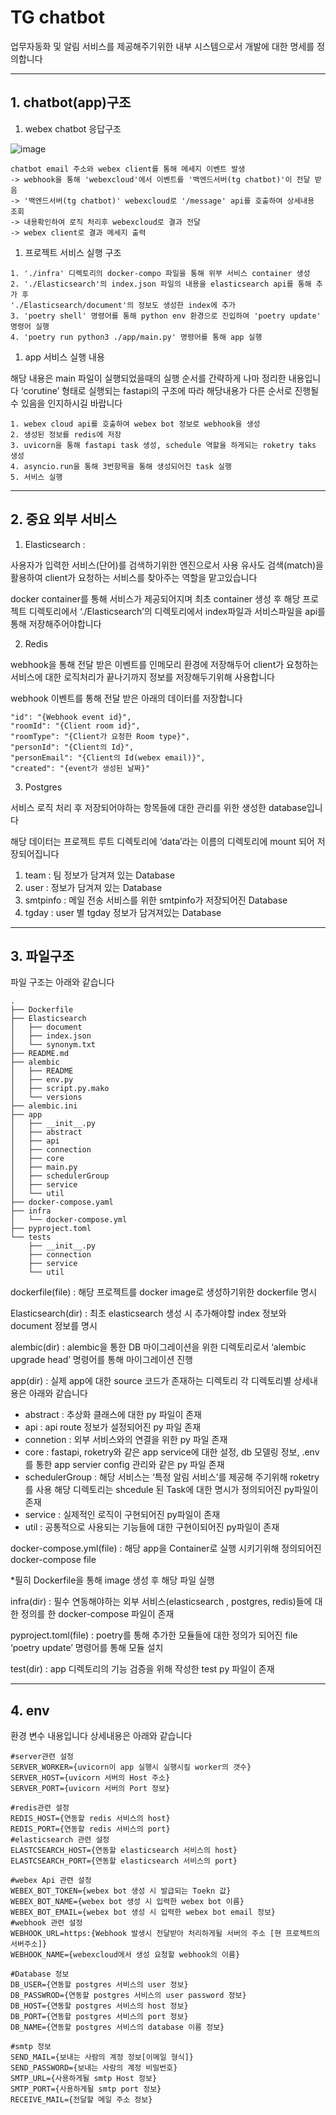 # TG chatbot

업무자동화 및 알림 서비스를 제공해주기위한 내부 시스템으로서 개발에 대한 명세를 정의합니다

---

## 1. chatbot(app)구조

1. webex chatbot 응답구조

![image](https://user-images.githubusercontent.com/65060314/219557787-b39587cc-43a8-4a2e-beff-d27e6bdd4d36.png)
```
chatbot email 주소와 webex client를 통해 메세지 이벤트 발생
-> webhook을 통해 'webexcloud'에서 이벤트를 '백엔드서버(tg chatbot)'이 전달 받음
-> '백엔드서버(tg chatbot)' webexcloud로 '/message' api를 호출하여 상세내용 조회
-> 내용확인하여 로직 처리후 webexcloud로 결과 전달
-> webex client로 결과 메세지 출력
```

1. 프로젝트 서비스 실행 구조

```
1. './infra' 디렉토리의 docker-compo 파일을 통해 위부 서비스 container 생성
2. './Elasticsearch'의 index.json 파일의 내용을 elasticsearch api를 통해 추가 후 
'./Elasticsearch/document'의 정보도 생성한 index에 추가
3. 'poetry shell' 명령어를 통해 python env 환경으로 진입하여 'poetry update' 명령어 실행
4. 'poetry run python3 ./app/main.py' 명령어를 통해 app 실행
```

1. app 서비스 실행 내용

해당 내용은 main 파일이 실행되었을때의 실행 순서를 간략하게 나마 정리한 내용입니다 ‘corutine’ 형태로 실행되는 fastapi의 구조에 따라 해당내용가 다른 순서로 진행될 수 있음을 인지하시길 바랍니다

```
1. webex cloud api를 호출하여 webex bot 정보로 webhook을 생성
2. 생성된 정보를 redis에 저장
3. uvicorn을 통해 fastapi task 생성, schedule 역할을 하게되는 roketry taks 생성
4. asyncio.run을 통해 3번항목을 통해 생성되어진 task 실행
5. 서비스 실행
```

---

## 2. 중요 외부 서비스

1) Elasticsearch :

사용자가 입력한 서비스(단어)를 검색하기위한 엔진으로서 사용 유사도 검색(match)을 활용하여 client가 요청하는 서비스를 찾아주는 역할을 맡고있습니다

docker container를 통해 서비스가 제공되어지며 최초 container 생성 후 해당 프로젝트 디렉토리에서 ‘./Elasticsearch’의 디렉토리에서 index파일과 서비스파일을 api를 통해 저장해주어야합니다

2) Redis 

webhook을 통해 전달 받은 이벤트를 인메모리 환경에 저장해두어 client가 요청하는 서비스에 대한 로직처리가 끝나기까지 정보를 저장해두기위해 사용합니다 

webhook 이벤트를 통해 전달 받은 아래의 데이터를 저장합니다

```
"id": "{Webhook event id}",
"roomId": "{Client room id}",
"roomType": "{Client가 요청한 Room type}",
"personId": "{Client의 Id}",
"personEmail": "{Client의 Id(webex email)}",
"created": "{event가 생성된 날짜}"
```

3) Postgres

서비스 로직 처리 후 저장되어야하는 항목들에 대한 관리를 위한 생성한 database입니다

해당 데이터는 프로젝트 루트 디렉토리에 ‘data’라는 이름의 디렉토리에 mount 되어 저장되어집니다

1. team : 팀 정보가 담겨져 있는 Database
2. user : 정보가 담겨져 있는 Database
3. smtpinfo : 메일 전송 서비스를 위한 smtpinfo가 저장되어진 Database
4. tgday : user 별 tgday 정보가 담겨져있는 Database

---

## 3. 파일구조

파일 구조는 아래와 같습니다 

```
.
├── Dockerfile
├── Elasticsearch
│   ├── document
│   ├── index.json
│   └── synonym.txt
├── README.md
├── alembic
│   ├── README
│   ├── env.py
│   ├── script.py.mako
│   └── versions
├── alembic.ini
├── app
│   ├── __init__.py
│   ├── abstract
│   ├── api
│   ├── connection
│   ├── core
│   ├── main.py
│   ├── schedulerGroup
│   ├── service
│   └── util
├── docker-compose.yaml
├── infra
│   └── docker-compose.yml
├── pyproject.toml
└── tests
    ├── __init__.py
    ├── connection
    ├── service
    └── util
```

dockerfile(file) : 해당 프로젝트를 docker image로 생성하기위한 dockerfile 명시

Elasticsearch(dir) : 최초 elasticsearch 생성 시 추가해야할 index 정보와 document 정보를 명시

alembic(dir) : alembic을 통한 DB 마이그레이션을 위한 디렉토리로서 ‘alembic upgrade head’ 명령어를 통해 마이그레이션 진행

app(dir) : 실제 app에 대한 source 코드가 존재하는 디렉토리 각 디렉토리별 상세내용은 아래와 같습니다

- abstract : 추상화 클래스에 대한 py 파일이 존재
- api : api route 정보가 설정되어진 py 파일 존재
- connetion : 외부 서비스와의 연결을 위한 py 파일 존재
- core : fastapi, roketry와 같은 app service에 대한 설정, db 모델링 정보, .env를 통한 app servier config 관리와 같은 py 파일 존재
- schedulerGroup : 해당 서비스는 ‘특정 알림 서비스’를 제공해 주기위해 roketry를 사용 해당 디렉토리는 shcedule 된 Task에 대한 명시가 정의되어진 py파일이 존재
- service : 실제적인 로직이 구현되어진 py파일이 존재
- util : 공통적으로 사용되는 기능들에 대한 구현이되어진 py파일이 존재

docker-compose.yml(file) : 해당 app을 Container로 실행 시키기위해 정의되어진 docker-compose file

*필히 Dockerfile을 통해 image 생성 후 해당 파일 실행

infra(dir) : 필수 연동해야하는 외부 서비스(elasticsearch , postgres, redis)들에 대한 정의를 한 docker-compose 파일이 존재

pyproject.toml(file) : poetry를 통해 추가한 모듈들에 대한 정의가 되어진 file ‘poetry update’ 명령어를 통해 모듈 설치

test(dir) : app 디렉토리의 기능 검증을 위해 작성한 test py 파일이 존재

---

## 4. env

환경 변수 내용입니다 상세내용은 아래와 같습니다

```
#server관련 설정
SERVER_WORKER={uvicorn이 app 실행시 실행시킬 worker의 갯수}
SERVER_HOST={uvicorn 서버의 Host 주소}
SERVER_PORT={uvicorn 서버의 Port 정보}

#redis관련 설정
REDIS_HOST={연동할 redis 서비스의 host}
REDIS_PORT={연동할 redis 서비스의 port}
#elasticsearch 관련 설정
ELASTCSEARCH_HOST={연동할 elasticsearch 서비스의 host}
ELASTCSEARCH_PORT={연동할 elasticsearch 서비스의 port}

#webex Api 관련 설정
WEBEX_BOT_TOKEN={webex bot 생성 시 발급되는 Toekn 값}
WEBEX_BOT_NAME={webex bot 생성 시 입력한 webex bot 이름}
WEBEX_BOT_EMAIL={webex bot 생성 시 입력한 webex bot email 정보}
#webhook 관련 설정
WEBHOOK_URL=https:{Webhook 발생시 전달받아 처리하게될 서버의 주소 [현 프로젝트의 서버주소]}
WEBHOOK_NAME={webexcloud에서 생성 요청할 webhook의 이름}

#Database 정보
DB_USER={연동할 postgres 서비스의 user 정보}
DB_PASSWROD={연동할 postgres 서비스의 user password 정보}
DB_HOST={연동할 postgres 서비스의 host 정보}
DB_PORT={연동할 postgres 서비스의 port 정보}
DB_NAME={연동할 postgres 서비스의 database 이름 정보}

#smtp 정보
SEND_MAIL={보내는 사람의 계정 정보[이메일 형식]}
SEND_PASSWORD={보내는 사람의 계정 비밀번호}
SMTP_URL={사용하게될 smtp Host 정보}
SMTP_PORT={사용하게될 smtp port 정보}
RECEIVE_MAIL={전달할 메일 주소 정보}
```